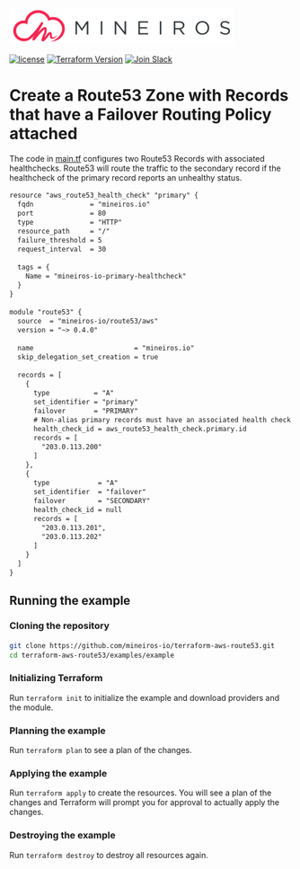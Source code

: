 [<img src="https://raw.githubusercontent.com/mineiros-io/brand/3bffd30e8bdbbde32c143e2650b2faa55f1df3ea/mineiros-primary-logo.svg" width="400"/>][homepage]

[![license][badge-license]][apache20]
[![Terraform Version][badge-terraform]][releases-terraform]
[![Join Slack][badge-slack]][slack]

# Create a Route53 Zone with Records that have a Failover Routing Policy attached

The code in [main.tf] configures two Route53 Records with associated healthchecks.
Route53 will route the traffic to the secondary record if the healthcheck of the
primary record reports an unhealthy status.

```hcl
resource "aws_route53_health_check" "primary" {
  fqdn              = "mineiros.io"
  port              = 80
  type              = "HTTP"
  resource_path     = "/"
  failure_threshold = 5
  request_interval  = 30

  tags = {
    Name = "mineiros-io-primary-healthcheck"
  }
}

module "route53" {
  source  = "mineiros-io/route53/aws"
  version = "~> 0.4.0"

  name                         = "mineiros.io"
  skip_delegation_set_creation = true

  records = [
    {
      type           = "A"
      set_identifier = "primary"
      failover       = "PRIMARY"
      # Non-alias primary records must have an associated health check
      health_check_id = aws_route53_health_check.primary.id
      records = [
        "203.0.113.200"
      ]
    },
    {
      type            = "A"
      set_identifier  = "failover"
      failover        = "SECONDARY"
      health_check_id = null
      records = [
        "203.0.113.201",
        "203.0.113.202"
      ]
    }
  ]
}
```

## Running the example

### Cloning the repository

```bash
git clone https://github.com/mineiros-io/terraform-aws-route53.git
cd terraform-aws-route53/examples/example
```

### Initializing Terraform

Run `terraform init` to initialize the example and download providers and the module.

### Planning the example

Run `terraform plan` to see a plan of the changes.

### Applying the example

Run `terraform apply` to create the resources.
You will see a plan of the changes and Terraform will prompt you for approval to actually apply the changes.

### Destroying the example

Run `terraform destroy` to destroy all resources again.

<!-- References -->

[main.tf]: https://github.com/mineiros-io/terraform-aws-route53/blob/master/examples/failover-routing/main.tf
[homepage]: https://mineiros.io/?ref=terraform-aws-route53
[badge-license]: https://img.shields.io/badge/license-Apache%202.0-brightgreen.svg
[badge-terraform]: https://img.shields.io/badge/terraform-0.14,%200.13,%200.12.20+-623CE4.svg?logo=terraform
[badge-slack]: https://img.shields.io/badge/slack-@mineiros--community-f32752.svg?logo=slack
[releases-terraform]: https://github.com/hashicorp/terraform/releases
[apache20]: https://opensource.org/licenses/Apache-2.0
[slack]: https://join.slack.com/t/mineiros-community/shared_invite/zt-ehidestg-aLGoIENLVs6tvwJ11w9WGg
